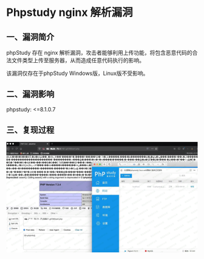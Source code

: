 Phpstudy nginx 解析漏洞
=======================

一、漏洞简介
------------

phpStudy 存在 nginx
解析漏洞，攻击者能够利用上传功能，将包含恶意代码的合法文件类型上传至服务器，从而造成任意代码执行的影响。

该漏洞仅存在于phpStudy Windows版，Linux版不受影响。

二、漏洞影响
------------

phpstudy: \<=8.1.0.7

三、复现过程
------------

![1.jpeg](./.resource/Phpstudynginx解析漏洞/media/rId24.jpg)
